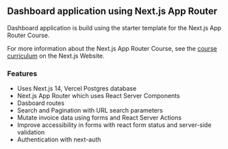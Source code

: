 ## Dashboard application using Next.js App Router

Dashboard application is build using the starter template for the Next.js App Router Course.

For more information about the Next.js App Router Course, see the [course curriculum](https://nextjs.org/learn) on the Next.js Website.

### Features

- Uses Next.js 14, Vercel Postgres database
- Next.js App Router which uses React Server Components
- Dasboard routes
- Search and Pagination with URL search parameters
- Mutate invoice data using forms and React Server Actions
- Improve accessibility in forms with react form status and server-side validation
- Authentication with next-auth
